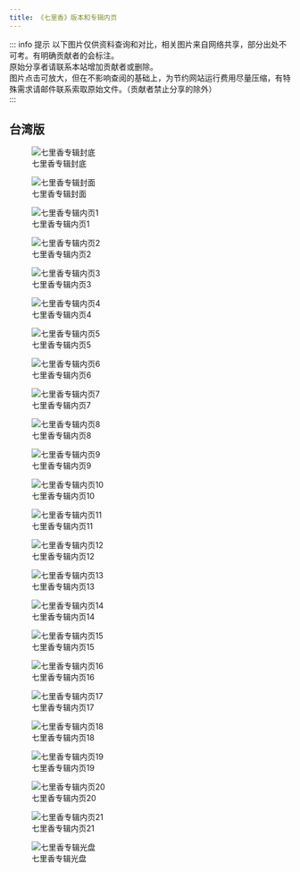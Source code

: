 ```yaml
---
title: 《七里香》版本和专辑内页
---
```


::: info 提示
以下图片仅供资料查询和对比，相关图片来自网络共享，部分出处不可考。有明确贡献者的会标注。<br>
原始分享者请联系本站增加贡献者或删除。<br>
图片点击可放大，但在不影响查阅的基础上，为节约网站运行费用尽量压缩，有特殊需求请邮件联系索取原始文件。（贡献者禁止分享的除外）<br>
:::

## 台湾版

<div class="image-scroll-container">
  <div class="image-scroll-wrapper">
    <div class="image-scroll-content">
        <figure>
            <img src="//public.jaychou.wiki/composition/cd/2004-七里香[台湾]/back.jpg/yss+sy" alt="七里香专辑封底" />
            <figcaption>七里香专辑封底</figcaption>
        </figure>
        <figure>
            <img src="//public.jaychou.wiki/composition/cd/2004-七里香[台湾]/cover.jpg/yss+sy" alt="七里香专辑封面" />
            <figcaption>七里香专辑封面</figcaption>
        </figure>
        <figure>
            <img src="//public.jaychou.wiki/composition/cd/2004-七里香[台湾]/内1.jpg/yss+sy" alt="七里香专辑内页1" />
            <figcaption>七里香专辑内页1</figcaption>
        </figure>
        <figure>
            <img src="//public.jaychou.wiki/composition/cd/2004-七里香[台湾]/内2.jpg/yss+sy" alt="七里香专辑内页2" />
            <figcaption>七里香专辑内页2</figcaption>
        </figure>
        <figure>
            <img src="//public.jaychou.wiki/composition/cd/2004-七里香[台湾]/内3.jpg/yss+sy" alt="七里香专辑内页3" />
            <figcaption>七里香专辑内页3</figcaption>
        </figure>
        <figure>
            <img src="//public.jaychou.wiki/composition/cd/2004-七里香[台湾]/内4.jpg/yss+sy" alt="七里香专辑内页4" />
            <figcaption>七里香专辑内页4</figcaption>
        </figure>
        <figure>
            <img src="//public.jaychou.wiki/composition/cd/2004-七里香[台湾]/内5.jpg/yss+sy" alt="七里香专辑内页5" />
            <figcaption>七里香专辑内页5</figcaption>
        </figure>
        <figure>
            <img src="//public.jaychou.wiki/composition/cd/2004-七里香[台湾]/内6.jpg/yss+sy" alt="七里香专辑内页6" />
            <figcaption>七里香专辑内页6</figcaption>
        </figure>
        <figure>
            <img src="//public.jaychou.wiki/composition/cd/2004-七里香[台湾]/内7.jpg/yss+sy" alt="七里香专辑内页7" />
            <figcaption>七里香专辑内页7</figcaption>
        </figure>
        <figure>
            <img src="//public.jaychou.wiki/composition/cd/2004-七里香[台湾]/内8.jpg/yss+sy" alt="七里香专辑内页8" />
            <figcaption>七里香专辑内页8</figcaption>
        </figure>
        <figure>
            <img src="//public.jaychou.wiki/composition/cd/2004-七里香[台湾]/内9.jpg/yss+sy" alt="七里香专辑内页9" />
            <figcaption>七里香专辑内页9</figcaption>
        </figure>
        <figure>
            <img src="//public.jaychou.wiki/composition/cd/2004-七里香[台湾]/内10.jpg/yss+sy" alt="七里香专辑内页10" />
            <figcaption>七里香专辑内页10</figcaption>
        </figure>
        <figure>
            <img src="//public.jaychou.wiki/composition/cd/2004-七里香[台湾]/内11.jpg/yss+sy" alt="七里香专辑内页11" />
            <figcaption>七里香专辑内页11</figcaption>
        </figure>
        <figure>
            <img src="//public.jaychou.wiki/composition/cd/2004-七里香[台湾]/内12.jpg/yss+sy" alt="七里香专辑内页12" />
            <figcaption>七里香专辑内页12</figcaption>
        </figure>
        <figure>
            <img src="//public.jaychou.wiki/composition/cd/2004-七里香[台湾]/内13.jpg/yss+sy" alt="七里香专辑内页13" />
            <figcaption>七里香专辑内页13</figcaption>
        </figure>
        <figure>
            <img src="//public.jaychou.wiki/composition/cd/2004-七里香[台湾]/内14.jpg/yss+sy" alt="七里香专辑内页14" />
            <figcaption>七里香专辑内页14</figcaption>
        </figure>
        <figure>
            <img src="//public.jaychou.wiki/composition/cd/2004-七里香[台湾]/内15.jpg/yss+sy" alt="七里香专辑内页15" />
            <figcaption>七里香专辑内页15</figcaption>
        </figure>
        <figure>
            <img src="//public.jaychou.wiki/composition/cd/2004-七里香[台湾]/内16.jpg/yss+sy" alt="七里香专辑内页16" />
            <figcaption>七里香专辑内页16</figcaption>
        </figure>
        <figure>
            <img src="//public.jaychou.wiki/composition/cd/2004-七里香[台湾]/内17.jpg/yss+sy" alt="七里香专辑内页17" />
            <figcaption>七里香专辑内页17</figcaption>
        </figure>
        <figure>
            <img src="//public.jaychou.wiki/composition/cd/2004-七里香[台湾]/内18.jpg/yss+sy" alt="七里香专辑内页18" />
            <figcaption>七里香专辑内页18</figcaption>
        </figure>
        <figure>
            <img src="//public.jaychou.wiki/composition/cd/2004-七里香[台湾]/内19.jpg/yss+sy" alt="七里香专辑内页19" />
            <figcaption>七里香专辑内页19</figcaption>
        </figure>
        <figure>
            <img src="//public.jaychou.wiki/composition/cd/2004-七里香[台湾]/内20.jpg/yss+sy" alt="七里香专辑内页20" />
            <figcaption>七里香专辑内页20</figcaption>
        </figure>
        <figure>
            <img src="//public.jaychou.wiki/composition/cd/2004-七里香[台湾]/内21.jpg/yss+sy" alt="七里香专辑内页21" />
            <figcaption>七里香专辑内页21</figcaption>
        </figure>
        <figure>
            <img src="//public.jaychou.wiki/composition/cd/2004-七里香[台湾]/disc.jpg/yss+sy" alt="七里香专辑光盘" />
            <figcaption>七里香专辑光盘</figcaption>
        </figure>
    </div>
  </div>
</div>